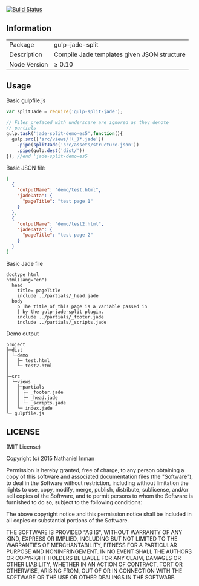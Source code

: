 [![Build Status](https://travis-ci.org/NathanielInman/gulp-jade-split.png?branch=master)](https://travis-ci.org/NathanielInman/gulp-jade-split)

## Information

<table>
<tr>
<td>Package</td><td>gulp-jade-split</td>
</tr>
<tr>
<td>Description</td>
<td>Compile Jade templates given JSON structure</td>
</tr>
<tr>
<td>Node Version</td>
<td>≥ 0.10</td>
</tr>
</table>

## Usage

Basic gulpfile.js
```javascript
var splitJade = require('gulp-split-jade');

// Files prefaced with underscare are ignored as they denote
// partials
gulp.task('jade-split-demo-es5',function(){
  gulp.src(['src/views/!(_)*.jade'])
    .pipe(splitJade('src/assets/structure.json'))
    .pipe(gulp.dest('dist/'))
}); //end 'jade-split-demo-es5
```

Basic JSON file
```json
[
  {
    "outputName": "demo/test.html",
    "jadeData": {
      "pageTitle": "test page 1"
    }
  },
  {
    "outputName": "demo/test2.html",
    "jadeData": {
      "pageTitle": "test page 2"
    }
  }
]
```

Basic Jade file
```jade
doctype html
html(lang="en")
  head
    title= pageTitle
    include ../partials/_head.jade
  body
    p The title of this page is a variable passed in
    | by the gulp-jade-split plugin.
    include ../partials/_footer.jade
    include ../partials/_scripts.jade
```

Demo output
```
project
├─dist
│ └─demo
│   ├─ test.html
│   └─ test2.html
│
├─src
│ └─views
│   ├─partials
│   │ ├─ _footer.jade
│   │ ├─ _head.jade
│   │ └─ _scripts.jade
│   └─ index.jade
└─ gulpfile.js
```
## LICENSE

(MIT License)

Copyright (c) 2015 Nathaniel Inman

Permission is hereby granted, free of charge, to any person obtaining
a copy of this software and associated documentation files (the
"Software"), to deal in the Software without restriction, including
without limitation the rights to use, copy, modify, merge, publish,
distribute, sublicense, and/or sell copies of the Software, and to
permit persons to whom the Software is furnished to do so, subject to
the following conditions:

The above copyright notice and this permission notice shall be
included in all copies or substantial portions of the Software.

THE SOFTWARE IS PROVIDED "AS IS", WITHOUT WARRANTY OF ANY KIND,
EXPRESS OR IMPLIED, INCLUDING BUT NOT LIMITED TO THE WARRANTIES OF
MERCHANTABILITY, FITNESS FOR A PARTICULAR PURPOSE AND
NONINFRINGEMENT. IN NO EVENT SHALL THE AUTHORS OR COPYRIGHT HOLDERS BE
LIABLE FOR ANY CLAIM, DAMAGES OR OTHER LIABILITY, WHETHER IN AN ACTION
OF CONTRACT, TORT OR OTHERWISE, ARISING FROM, OUT OF OR IN CONNECTION
WITH THE SOFTWARE OR THE USE OR OTHER DEALINGS IN THE SOFTWARE.
